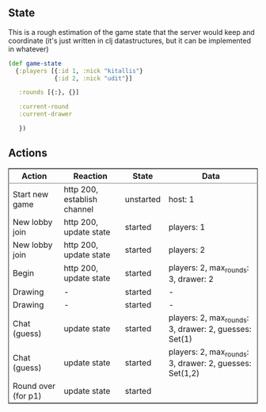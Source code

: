 ## State

This is a rough estimation of the game state that the server would keep and coordinate (it's just written in clj datastructures, but it can be implemented in whatever)

```clojure
(def game-state
  {:players [{:id 1, :nick "kitallis"}
             {:id 2, :nick "udit"}]

   :rounds [{:}, {}]

   :current-round
   :current-drawer

   })
```

## Actions

<table border="2" cellspacing="0" cellpadding="6" rules="groups" frame="hsides">


<colgroup>
<col  class="org-left" />

<col  class="org-left" />

<col  class="org-left" />

<col  class="org-left" />
</colgroup>
<thead>
<tr>
<th scope="col" class="org-left">Action</th>
<th scope="col" class="org-left">Reaction</th>
<th scope="col" class="org-left">State</th>
<th scope="col" class="org-left">Data</th>
</tr>
</thead>
<tbody>
<tr>
<td class="org-left">Start new game</td>
<td class="org-left">http 200, establish channel</td>
<td class="org-left">unstarted</td>
<td class="org-left">host: 1</td>
</tr>

<tr>
<td class="org-left">New lobby join</td>
<td class="org-left">http 200, update state</td>
<td class="org-left">started</td>
<td class="org-left">players: 1</td>
</tr>

<tr>
<td class="org-left">New lobby join</td>
<td class="org-left">http 200, update state</td>
<td class="org-left">started</td>
<td class="org-left">players: 2</td>
</tr>

<tr>
<td class="org-left">Begin</td>
<td class="org-left">http 200, update state</td>
<td class="org-left">started</td>
<td class="org-left">players: 2, max<sub>rounds</sub>: 3, drawer: 2</td>
</tr>

<tr>
<td class="org-left">Drawing</td>
<td class="org-left">-</td>
<td class="org-left">started</td>
<td class="org-left">-</td>
</tr>

<tr>
<td class="org-left">Drawing</td>
<td class="org-left">-</td>
<td class="org-left">started</td>
<td class="org-left">-</td>
</tr>

<tr>
<td class="org-left">Chat (guess)</td>
<td class="org-left">update state</td>
<td class="org-left">started</td>
<td class="org-left">players: 2, max<sub>rounds</sub>: 3, drawer: 2, guesses: Set(1)</td>
</tr>

<tr>
<td class="org-left">Chat (guess)</td>
<td class="org-left">update state</td>
<td class="org-left">started</td>
<td class="org-left">players: 2, max<sub>rounds</sub>: 3, drawer: 2, guesses: Set(1,2)</td>
</tr>

<tr>
<td class="org-left">Round over (for p1)</td>
<td class="org-left">update state</td>
<td class="org-left">started</td>
<td class="org-left">&#xa0;</td>
</tr>

</tbody>
</table>
